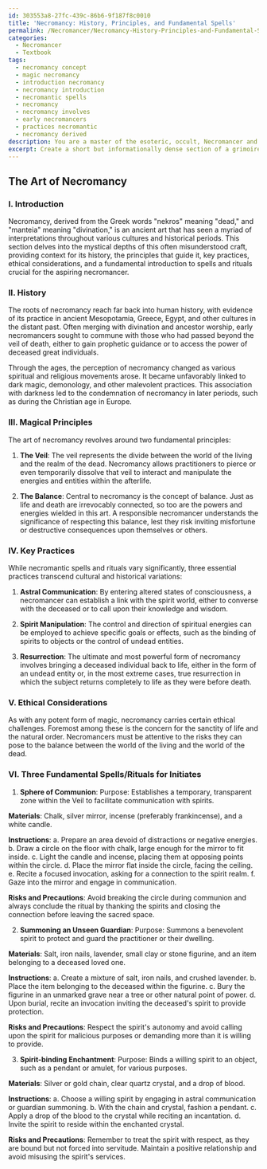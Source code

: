 ```yaml
---
id: 303553a8-27fc-439c-86b6-9f187f8c0010
title: 'Necromancy: History, Principles, and Fundamental Spells'
permalink: /Necromancer/Necromancy-History-Principles-and-Fundamental-Spells/
categories:
  - Necromancer
  - Textbook
tags:
  - necromancy concept
  - magic necromancy
  - introduction necromancy
  - necromancy introduction
  - necromantic spells
  - necromancy
  - necromancy involves
  - early necromancers
  - practices necromantic
  - necromancy derived
description: You are a master of the esoteric, occult, Necromancer and education, you have written many textbooks on the subject in ways that provide students with rich and deep understanding of the subject. You are being asked to write textbook-like sections on a topic and you do it with full context, explainability, and reliability in accuracy to the true facts of the topic at hand, in a textbook style that a student would easily be able to learn from, in a rich, engaging, and contextual way. Always include relevant context (such as formulas and history), related concepts, and in a way that someone can gain deep insights from.
excerpt: Create a short but informationally dense section of a grimoire focused on the art of Necromancy, exploring its history, the magical principles involved, key practices, ethical considerations, and three fundamental spells or rituals for initiates seeking a comprehensive understanding of this occult domain. Remember to describe each spell or ritual with step-by-step instructions and list essential materials required for each, while highlighting any potential risks and precautions for the aspiring Necromancer.
---
```


## The Art of Necromancy

### I. Introduction

Necromancy, derived from the Greek words "nekros" meaning "dead," and "manteia" meaning "divination," is an ancient art that has seen a myriad of interpretations throughout various cultures and historical periods. This section delves into the mystical depths of this often misunderstood craft, providing context for its history, the principles that guide it, key practices, ethical considerations, and a fundamental introduction to spells and rituals crucial for the aspiring necromancer.

### II. History

The roots of necromancy reach far back into human history, with evidence of its practice in ancient Mesopotamia, Greece, Egypt, and other cultures in the distant past. Often merging with divination and ancestor worship, early necromancers sought to commune with those who had passed beyond the veil of death, either to gain prophetic guidance or to access the power of deceased great individuals.

Through the ages, the perception of necromancy changed as various spiritual and religious movements arose. It became unfavorably linked to dark magic, demonology, and other malevolent practices. This association with darkness led to the condemnation of necromancy in later periods, such as during the Christian age in Europe.

### III. Magical Principles

The art of necromancy revolves around two fundamental principles:

1. **The Veil**: The veil represents the divide between the world of the living and the realm of the dead. Necromancy allows practitioners to pierce or even temporarily dissolve that veil to interact and manipulate the energies and entities within the afterlife.

2. **The Balance**: Central to necromancy is the concept of balance. Just as life and death are irrevocably connected, so too are the powers and energies wielded in this art. A responsible necromancer understands the significance of respecting this balance, lest they risk inviting misfortune or destructive consequences upon themselves or others.

### IV. Key Practices

While necromantic spells and rituals vary significantly, three essential practices transcend cultural and historical variations:

1. **Astral Communication**: By entering altered states of consciousness, a necromancer can establish a link with the spirit world, either to converse with the deceased or to call upon their knowledge and wisdom.

2. **Spirit Manipulation**: The control and direction of spiritual energies can be employed to achieve specific goals or effects, such as the binding of spirits to objects or the control of undead entities.

3. **Resurrection**: The ultimate and most powerful form of necromancy involves bringing a deceased individual back to life, either in the form of an undead entity or, in the most extreme cases, true resurrection in which the subject returns completely to life as they were before death.

### V. Ethical Considerations

As with any potent form of magic, necromancy carries certain ethical challenges. Foremost among these is the concern for the sanctity of life and the natural order. Necromancers must be attentive to the risks they can pose to the balance between the world of the living and the world of the dead.

### VI. Three Fundamental Spells/Rituals for Initiates

1. **Sphere of Communion**:
Purpose: Establishes a temporary, transparent zone within the Veil to facilitate communication with spirits.

**Materials**: Chalk, silver mirror, incense (preferably frankincense), and a white candle.

**Instructions**:
a. Prepare an area devoid of distractions or negative energies.
b. Draw a circle on the floor with chalk, large enough for the mirror to fit inside.
c. Light the candle and incense, placing them at opposing points within the circle.
d. Place the mirror flat inside the circle, facing the ceiling.
e. Recite a focused invocation, asking for a connection to the spirit realm.
f. Gaze into the mirror and engage in communication.

**Risks and Precautions**: Avoid breaking the circle during communion and always conclude the ritual by thanking the spirits and closing the connection before leaving the sacred space.

2. **Summoning an Unseen Guardian**:
Purpose: Summons a benevolent spirit to protect and guard the practitioner or their dwelling.

**Materials**: Salt, iron nails, lavender, small clay or stone figurine, and an item belonging to a deceased loved one.

**Instructions**:
a. Create a mixture of salt, iron nails, and crushed lavender.
b. Place the item belonging to the deceased within the figurine.
c. Bury the figurine in an unmarked grave near a tree or other natural point of power.
d. Upon burial, recite an invocation inviting the deceased's spirit to provide protection.

**Risks and Precautions**: Respect the spirit's autonomy and avoid calling upon the spirit for malicious purposes or demanding more than it is willing to provide.

3. **Spirit-binding Enchantment**:
Purpose: Binds a willing spirit to an object, such as a pendant or amulet, for various purposes.

**Materials**: Silver or gold chain, clear quartz crystal, and a drop of blood.

**Instructions**:
a. Choose a willing spirit by engaging in astral communication or guardian summoning.
b. With the chain and crystal, fashion a pendant.
c. Apply a drop of the blood to the crystal while reciting an incantation.
d. Invite the spirit to reside within the enchanted crystal.

**Risks and Precautions**: Remember to treat the spirit with respect, as they are bound but not forced into servitude. Maintain a positive relationship and avoid misusing the spirit's services.
